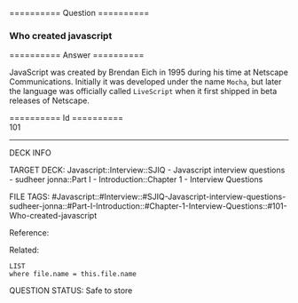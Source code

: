 ========== Question ==========  

### Who created javascript  

========== Answer ==========  

JavaScript was created by Brendan Eich in 1995 during his time at Netscape
Communications. Initially it was developed under the name `Mocha`, but later the
language was officially called `LiveScript` when it first shipped in beta
releases of Netscape.

========== Id ==========  
101

---

DECK INFO

TARGET DECK: Javascript::Interview::SJIQ - Javascript interview questions - sudheer jonna::Part I - Introduction::Chapter 1 - Interview Questions

FILE TAGS: #Javascript::#Interview::#SJIQ-Javascript-interview-questions-sudheer-jonna::#Part-I-Introduction::#Chapter-1-Interview-Questions::#101-Who-created-javascript

Reference:

Related:

```dataview
LIST
where file.name = this.file.name
```

QUESTION STATUS: Safe to store
